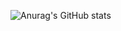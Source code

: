 
![Anurag's GitHub stats](https://github-readme-stats.vercel.app/api?username=Drontitan&show_icons=true&theme=dark)

